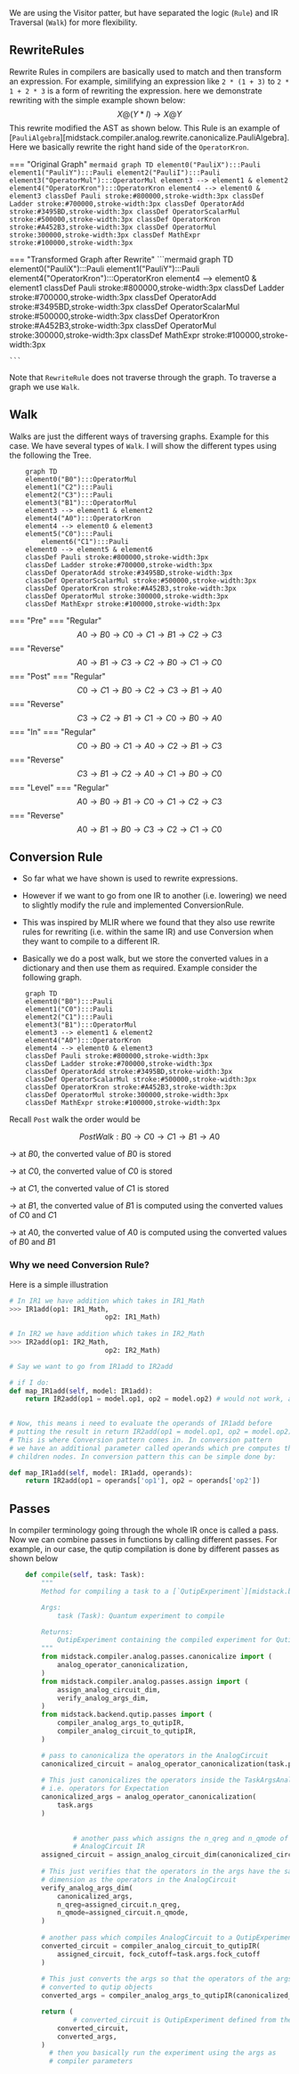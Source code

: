 We are using the Visitor patter, but have separated the logic (`Rule`) and IR Traversal (`Walk`) for more flexibility. 

## RewriteRules

Rewrite Rules in compilers are basically used to match and then transform an expression. For example, similifying an expression like `2 * (1 + 3)` to `2 * 1 + 2 * 3` is a form of rewriting the expression. here we demonstrate rewriting with the simple example shown below:
$$
X@(Y*I)\rightarrow X@Y
$$
This rewrite modified the AST as shown below. This Rule is an example of [`PauliAlgebra`][midstack.compiler.analog.rewrite.canonicalize.PauliAlgebra]. Here we basically rewrite the right hand side of the `OperatorKron`.

=== "Original Graph"
    ```mermaid
    graph TD
    element0("PauliX"):::Pauli
    element1("PauliY"):::Pauli
    element2("PauliI"):::Pauli
    element3("OperatorMul"):::OperatorMul
    element3 --> element1 & element2
    element4("OperatorKron"):::OperatorKron
    element4 --> element0 & element3
    classDef Pauli stroke:#800000,stroke-width:3px
    classDef Ladder stroke:#700000,stroke-width:3px
    classDef OperatorAdd stroke:#3495BD,stroke-width:3px
    classDef OperatorScalarMul stroke:#500000,stroke-width:3px
    classDef OperatorKron stroke:#A452B3,stroke-width:3px
    classDef OperatorMul stroke:300000,stroke-width:3px
    classDef MathExpr stroke:#100000,stroke-width:3px
    ```

=== "Transformed Graph after Rewrite"
    ```mermaid
    graph TD
    element0("PauliX"):::Pauli
    element1("PauliY"):::Pauli
    element4("OperatorKron"):::OperatorKron
    element4 --> element0 & element1
    classDef Pauli stroke:#800000,stroke-width:3px
    classDef Ladder stroke:#700000,stroke-width:3px
    classDef OperatorAdd stroke:#3495BD,stroke-width:3px
    classDef OperatorScalarMul stroke:#500000,stroke-width:3px
    classDef OperatorKron stroke:#A452B3,stroke-width:3px
    classDef OperatorMul stroke:300000,stroke-width:3px
    classDef MathExpr stroke:#100000,stroke-width:3px

    ```

Note that `RewriteRule` does not traverse through the graph. To traverse a graph we use `Walk`.

## Walk
Walks are just the different ways of traversing graphs. Example for this case. We have several types of `Walk`. I will show the different types using the following the Tree.

```mermaid
    graph TD
    element0("B0"):::OperatorMul
    element1("C2"):::Pauli
    element2("C3"):::Pauli
    element3("B1"):::OperatorMul
    element3 --> element1 & element2
    element4("A0"):::OperatorKron
    element4 --> element0 & element3
    element5("C0"):::Pauli
		element6("C1"):::Pauli
    element0 --> element5 & element6
    classDef Pauli stroke:#800000,stroke-width:3px
    classDef Ladder stroke:#700000,stroke-width:3px
    classDef OperatorAdd stroke:#3495BD,stroke-width:3px
    classDef OperatorScalarMul stroke:#500000,stroke-width:3px
    classDef OperatorKron stroke:#A452B3,stroke-width:3px
    classDef OperatorMul stroke:300000,stroke-width:3px
    classDef MathExpr stroke:#100000,stroke-width:3px

```
=== "Pre"
    === "Regular"
        $$ A0\rightarrow B0 \rightarrow C0 \rightarrow C1  \rightarrow B1 \rightarrow C2 \rightarrow C3 $$
    === "Reverse"
        $$ A0\rightarrow B1 \rightarrow C3 \rightarrow C2  \rightarrow B0 \rightarrow C1 \rightarrow C0 $$
=== "Post"
    === "Regular"
        $$ C0\rightarrow C1 \rightarrow B0 \rightarrow C2 \rightarrow C3 \rightarrow B1 \rightarrow A0 $$
    === "Reverse"
        $$ C3\rightarrow C2 \rightarrow B1 \rightarrow C1 \rightarrow C0 \rightarrow B0 \rightarrow A0 $$
=== "In"
    === "Regular"
        $$ C0\rightarrow B0 \rightarrow C1 \rightarrow A0 \rightarrow C2 \rightarrow B1 \rightarrow C3 $$
    === "Reverse"
        $$ C3\rightarrow B1 \rightarrow C2 \rightarrow A0 \rightarrow C1 \rightarrow B0 \rightarrow C0 $$
=== "Level"
    === "Regular"
        $$ A0\rightarrow B0 \rightarrow B1 \rightarrow C0 \rightarrow C1 \rightarrow C2 \rightarrow C3 $$
    === "Reverse"
        $$ A0\rightarrow B1 \rightarrow B0 \rightarrow C3 \rightarrow C2 \rightarrow C1 \rightarrow C0 $$

## Conversion Rule

- So far what we have shown is used to rewrite expressions.
- However if we want to go from one IR to another (i.e. lowering) we need to slightly modify the rule and implemented ConversionRule.
- This was inspired by MLIR where we found that they also use rewrite rules for rewriting (i.e. within the same IR) and use Conversion when they want to compile to a different IR.

- Basically we do a post walk, but we store the converted values in a dictionary and then use them as required. Example consider the following graph.

```mermaid
    graph TD
    element0("B0"):::Pauli
    element1("C0"):::Pauli
    element2("C1"):::Pauli
    element3("B1"):::OperatorMul
    element3 --> element1 & element2
    element4("A0"):::OperatorKron
    element4 --> element0 & element3
    classDef Pauli stroke:#800000,stroke-width:3px
    classDef Ladder stroke:#700000,stroke-width:3px
    classDef OperatorAdd stroke:#3495BD,stroke-width:3px
    classDef OperatorScalarMul stroke:#500000,stroke-width:3px
    classDef OperatorKron stroke:#A452B3,stroke-width:3px
    classDef OperatorMul stroke:300000,stroke-width:3px
    classDef MathExpr stroke:#100000,stroke-width:3px

```

Recall `Post`  walk the order would be 

$$
PostWalk: B0\rightarrow C0 \rightarrow C1 \rightarrow B1 \rightarrow A0
$$

→ at $B0$, the converted value of $B0$ is stored

→ at $C0$, the converted value of $C0$ is stored

→ at $C1$, the converted value of $C1$ is stored

→ at $B1$, the converted value of $B1$ is computed using the converted values of  $C0$ and  $C1$

→ at $A0$, the converted value of $A0$ is computed using the converted values of  $B0$ and  $B1$

### Why we need Conversion Rule?

Here is a simple illustration

```python
# In IR1 we have addition which takes in IR1_Math
>>> IR1add(op1: IR1_Math, 
						op2: IR1_Math)
				
# In IR2 we have addition which takes in IR2_Math
>>> IR2add(op1: IR2_Math, 
						op2: IR2_Math)

# Say we want to go from IR1add to IR2add

# if I do:
def map_IR1add(self, model: IR1add):
	return IR2add(op1 = model.op1, op2 = model.op2) # would not work, as IR2
																									# does not recognize IR1_Math

# Now, this means i need to evaluate the operands of IR1add before
# putting the result in return IR2add(op1 = model.op1, op2 = model.op2)
# This is where Conversion pattern comes in. In conversion pattern 
# we have an additional parameter called operands which pre computes the
# children nodes. In conversion pattern this can be simple done by:

def map_IR1add(self, model: IR1add, operands):
	return IR2add(op1 = operands['op1'], op2 = operands['op2'])

```

## Passes

In compiler terminology going through the whole IR once is called a pass. Now we can combine passes in functions by calling different passes. For example, in our case, the qutip compilation is done by different passes as shown below


```python
    def compile(self, task: Task):
        """
        Method for compiling a task to a [`QutipExperiment`][midstack.backend.qutip.interface.QutipExperiment]

        Args:
            task (Task): Quantum experiment to compile

        Returns:
            QutipExperiment containing the compiled experiment for Qutip
        """
        from midstack.compiler.analog.passes.canonicalize import (
            analog_operator_canonicalization,
        )
        from midstack.compiler.analog.passes.assign import (
            assign_analog_circuit_dim,
            verify_analog_args_dim,
        )
        from midstack.backend.qutip.passes import (
            compiler_analog_args_to_qutipIR,
            compiler_analog_circuit_to_qutipIR,
        )

        # pass to canonicaliza the operators in the AnalogCircuit
        canonicalized_circuit = analog_operator_canonicalization(task.program)
        
        # This just canonicalizes the operators inside the TaskArgsAnalog
        # i.e. operators for Expectation
        canonicalized_args = analog_operator_canonicalization(
            task.args
        )
        
        
				# another pass which assigns the n_qreg and n_qmode of the 
				# AnalogCircuit IR
        assigned_circuit = assign_analog_circuit_dim(canonicalized_circuit)
        
        # This just verifies that the operators in the args have the same
        # dimension as the operators in the AnalogCircuit
        verify_analog_args_dim(
            canonicalized_args,
            n_qreg=assigned_circuit.n_qreg,
            n_qmode=assigned_circuit.n_qmode,
        )
        
        # another pass which compiles AnalogCircuit to a QutipExperiment
        converted_circuit = compiler_analog_circuit_to_qutipIR(
            assigned_circuit, fock_cutoff=task.args.fock_cutoff
        )
        
        # This just converts the args so that the operators of the args are
        # converted to qutip objects
        converted_args = compiler_analog_args_to_qutipIR(canonicalized_args)

        return (
		        # converted_circuit is QutipExperiment defined from the AnalogCircuit
            converted_circuit,
            converted_args,
        )
	      # then you basically run the experiment using the args as 
	      # compiler parameters
```